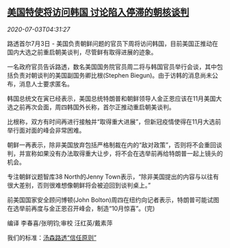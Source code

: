 <!--1593752085000-->
[美国特使将访问韩国 讨论陷入停滞的朝核谈判](https://cn.reuters.com/article/usa-northkorea-southkorea-0703-fri-idCNKBS2440ED)
------

<div><i>2020-07-03T04:31:27</i></div><div class="StandardArticleBody_body"><p>路透首尔7月3日 - 美国负责朝鲜问题的官员下周将访问韩国，目前美国正推动在国内大选之前重启朝美谈判，尽管鲜有取得进展的迹象。 </p><p>一名政府官员告诉路透，数名美国国务院官员周二将与韩国官员举行会谈，其中包括负责对朝谈判的美国副国务卿比根(Stephen Biegun)。由于访韩的消息尚未公布，消息人士要求匿名。 </p><p>韩国总统文在寅已经表示，美国总统特朗普和朝鲜领导人金正恩应该在11月美国大选之前再次会面，周四韩国外长称，首尔正推动重启朝美谈判。 </p><p>比根称，双方有时间再进行接触并“取得重大进展”，但新冠疫情使得在11月大选前举行面对面的峰会非常困难。 </p><p>朝鲜一再表示，除非美国放弃包括严格制裁在内的“敌对政策”，否则将不会重回谈判，并宣称如果没有办法取得重大让步，将不会在选举前再给特朗普一起上镜头的机会。 </p><p>专注朝鲜议题智库38 North的Jenny Town表示，“除非美国提出的内容与以往有很大差别，否则很难想像朝鲜将会被迫回到谈判桌上。” </p><p>前美国国家安全顾问博顿(John Bolton)周四在纽约向记者表示，特朗普可能试图在选举前再度与金正恩召开峰会，制造“10月惊喜”。(完) </p><div class="Attribution_container"><div class="Attribution_attribution"><p class="Attribution_content">编译 李春喜/张明钧;审校 汪红英/戴素萍 </p></div></div><div class="StandardArticleBody_trustBadgeContainer"><span class="StandardArticleBody_trustBadgeTitle">我们的标准：</span><span class="trustBadgeUrl"><a href="https://www.thomsonreuters.cn/content/dam/openweb/documents/pdf/china/brochures/about-us-1.pdf">汤森路透“信任原则”</a></span></div></div>
